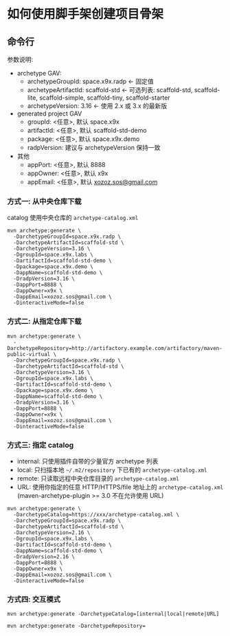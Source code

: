 # 如何使用脚手架创建项目骨架

## 命令行

参数说明:

- archetype GAV:
  - archetypeGroupId: space.x9x.radp <- 固定值
  - archetypeArtifactId: scaffold-std <- 可选列表: scaffold-std, scaffold-lite, scaffold-simple, scaffold-tiny, scaffold-starter
  - archetypeVersion: 3.16 <- 使用 2.x 或 3.x 的最新版
- generated project GAV
  - groupId: <任意>, 默认 space.x9x
  - artifactId: <任意>, 默认 scaffold-std-demo
  - package: <任意>, 默认 space.x9x.demo
  - radpVersion: 建议与 archetypeVersion 保持一致
- 其他
  - appPort: <任意>, 默认 8888
  - appOwner: <任意>, 默认 x9x
  - appEmail: <任意>, 默认 xozoz.sos@gmail.com

### 方式一: 从中央仓库下载

catalog 使用中央仓库的 `archetype-catalog.xml`

```shell
mvn archetype:generate \
  -DarchetypeGroupId=space.x9x.radp \
  -DarchetypeArtifactId=scaffold-std \
  -DarchetypeVersion=3.16 \
  -DgroupId=space.x9x.labs \
  -DartifactId=scaffold-std-demo \
  -Dpackage=space.x9x.demo \
  -DappName=scaffold-std-demo \
  -DradpVersion=3.16 \
  -DappPort=8888 \
  -DappOwner=x9x \
  -DappEmail=xozoz.sos@gmail.com \
  -DinteractiveMode=false
```

### 方式二: 从指定仓库下载

```shell
mvn archetype:generate \
  -DarchetypeRepository=http://artifactory.example.com/artifactory/maven-public-virtual \
  -DarchetypeGroupId=space.x9x.radp \
  -DarchetypeArtifactId=scaffold-std \
  -DarchetypeVersion=3.16 \
  -DgroupId=space.x9x.labs \
  -DartifactId=scaffold-std-demo \
  -Dpackage=space.x9x.demo \
  -DappName=scaffold-std-demo \
  -DradpVersion=3.16 \
  -DappPort=8888 \
  -DappOwner=x9x \
  -DappEmail=xozoz.sos@gmail.com \
  -DinteractiveMode=false
```

### 方式三: 指定 catalog

- internal: 只使用插件自带的少量官方 archetype 列表
- local: 只扫描本地 `~/.m2/repository` 下已有的 `archetype-catalog.xml`
- remote: 只读取远程中央仓库目录的 `archetype-catalog.xml`
- URL: 使用你指定的任意 HTTP/HTTPS/file 地址上的 `archetype-catalog.xml` (maven-archetype-plugin >= 3.0 不在允许使用 URL)

```shell
mvn archetype:generate \
  -DarchetypeCatalog=https://xxx/archetype-catalog.xml \
  -DarchetypeGroupId=space.x9x.radp \
  -DarchetypeArtifactId=scaffold-std \
  -DarchetypeVersion=2.16 \
  -DgroupId=space.x9x.labs \
  -DartifactId=scaffold-std-demo \
  -DappName=scaffold-std-demo \
  -DradpVersion=2.16 \
  -DappPort=8888 \
  -DappOwner=x9x \
  -DappEmail=xozoz.sos@gmail.com \
  -DinteractiveMode=false
```

### 方式四: 交互模式

```shell
mvn archetype:generate -DarchetypeCatalog=[internal|local|remote|URL]
```

```shell
mvn archetype:generate -DarchetypeRepository=
```